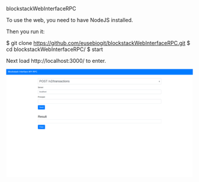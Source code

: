 blockstackWebInterfaceRPC

To use the web, you need to have NodeJS installed. 

Then you run it:

  $ git clone https://github.com/eusebiogit/blockstackWebInterfaceRPC.git
  $ cd blockstackWebInterfaceRPC/
  $ start

Next load http://localhost:3000/ to enter.


![Vamoscarga](https://github.com/eusebiogit/blockstackWebInterfaceRPC/blob/master/public/images/Screenshot111.png)
